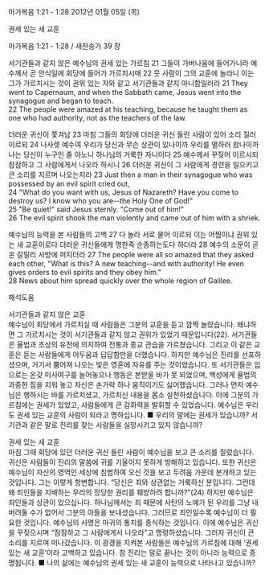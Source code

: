 마가복음 1:21 - 1:28 
2012년 01월 05일 (목)

권세 있는 새 교훈



마가복음 1:21 - 1:28 / 새찬송가 39 장


서기관들과 같지 않은 예수님의 권세 있는 가르침
21 그들이 가버나움에 들어가니라 예수께서 곧 안식일에 회당에 들어가 가르치시매 
22 뭇 사람이 그의 교훈에 놀라니 이는 그가 가르치시는 것이 권위 있는 자와 같고 서기관들과 같지 아니함일러라
21 They went to Capernaum, and when the Sabbath came, Jesus went into the synagogue and began to teach.   
22 The people were amazed at his teaching, because he taught them as one who had authority, not as the teachers of the law.  

더러운 귀신이 쫓겨남
23 마침 그들의 회당에 더러운 귀신 들린 사람이 있어 소리 질러 이르되 
24 나사렛 예수여 우리가 당신과 무슨 상관이 있나이까 우리를 멸하러 왔나이까 나는 당신이 누구인 줄 아노니 하나님의 거룩한 자니이다 
25 예수께서 꾸짖어 이르시되 잠잠하고 그 사람에게서 나오라 하시니 
26 더러운 귀신이 그 사람에게 경련을 일으키고 큰 소리를 지르며 나오는지라
23 Just then a man in their synagogue who was possessed by an evil spirit cried out,   
24 "What do you want with us, Jesus of Nazareth? Have you come to destroy us? I know who you are--the Holy One of God!"   
25 "Be quiet!" said Jesus sternly. "Come out of him!"   
26 The evil spirit shook the man violently and came out of him with a shriek.   

예수님의 능력을 본 사람들의 고백
27 다 놀라 서로 물어 이르되 이는 어찜이냐 권위 있는 새 교훈이로다 더러운 귀신들에게 명한즉 순종하는도다 하더라 
28 예수의 소문이 곧 온 갈릴리 사방에 퍼지더라
27 The people were all so amazed that they asked each other, "What is this? A new teaching--and with authority! He even gives orders to evil spirits and they obey him."   
28 News about him spread quickly over the whole region of Galilee.

해석도움





서기관들과 같지 않은 교훈  
예수님이 회당에서 가르치실 때 사람들은 그분의 교훈을 듣고 깜짝 놀랐습니다. 왜냐하면 그 가르치시는 것이 서기관들과 같지 않고 권위가 있었기 때문입니다(22). 서기관들은 율법과 조상의 유전에 의지하여 전통과 종교 관습을 가르쳤습니다. 그리고 이 같은 교훈은 듣는 사람들에게 어두움과 답답함만을 더했습니다. 하지만 예수님은 진리를 선포하셨으며, 거기서 뿜어져 나오는 빛은 영혼에 자유를 주는 것이었습니다. 또 서기관들은 입으로는 온갖 미사여구를 늘어놓으나 행동은 본받을 바가 못 되었으며, 백성에게 율법의 과중한 짐을 지워 놓고 자신은 손가락 하나 움직이기도 싫어했습니다. 그러나 먼저 예수님은 행하시는 바를 가르치셨고, 가르치신 내용을 몸소 실천하셨습니다. 이에 그분의 가르침에는 권세가 있었고, 사람들에게 큰 감화력을 발휘할 수 있었습니다. 예수님은 우리도 권세 있는 교훈의 사람이 되라고 명하십니다.
■ 우리의 말에는 권세가 있습니까? 서기관과 같은 말로 진리를 찾는 사람들을 실망시키고 있지 않습니까?

권세 있는 새 교훈  
마침 그때 회당에 있던 더러운 귀신 들린 사람이 예수님을 보고 큰 소리를 질렀습니다. 귀신은 사람들이 진리의 말씀에 귀를 기울이지 못하게 방해하고 있습니다. 또한 귀신은 예수님이 자신의 영역인 세상에 침범하여 오신 것을 보고 두려움 가운데 분개하고 있는 것입니다. 그는 이렇게 항변합니다. “당신은 죄와 상관없는 거룩하신 분입니다. 그런데 왜 죄인들을 지배하는 우리의 정당한 권리를 훼방하려 합니까?”(24) 하지만 예수님은 죄인들과 상관이 있으십니다. 하나님께서는 죄 때문에 사탄의 노예가 된 우리를 그냥 내버려둘 수가 없어서 그분의 아들을 보내셨습니다. 그러므로 죄인일수록 예수님이 더 필요한 것입니다. 예수님의 사명은 마귀의 통치를 종식하는 것입니다. 이에 예수님은 귀신을 꾸짖으시며 “잠잠하고 그 사람에게서 나오라”고 명령하셨습니다. 그러자 귀신이 큰 소리를 지르며 떠나갔습니다. 이 광경을 지켜본 사람들은 예수님의 가르침에 대해 ‘권세 있는 새 교훈’이라 고백하고 있습니다. 참 진리는 말로 끝나는 것이 아니라 능력으로 증명됩니다.
■ 나의 삶에는 예수님의 권세 있는 새 교훈이 능력으로 나타나고 있습니까?